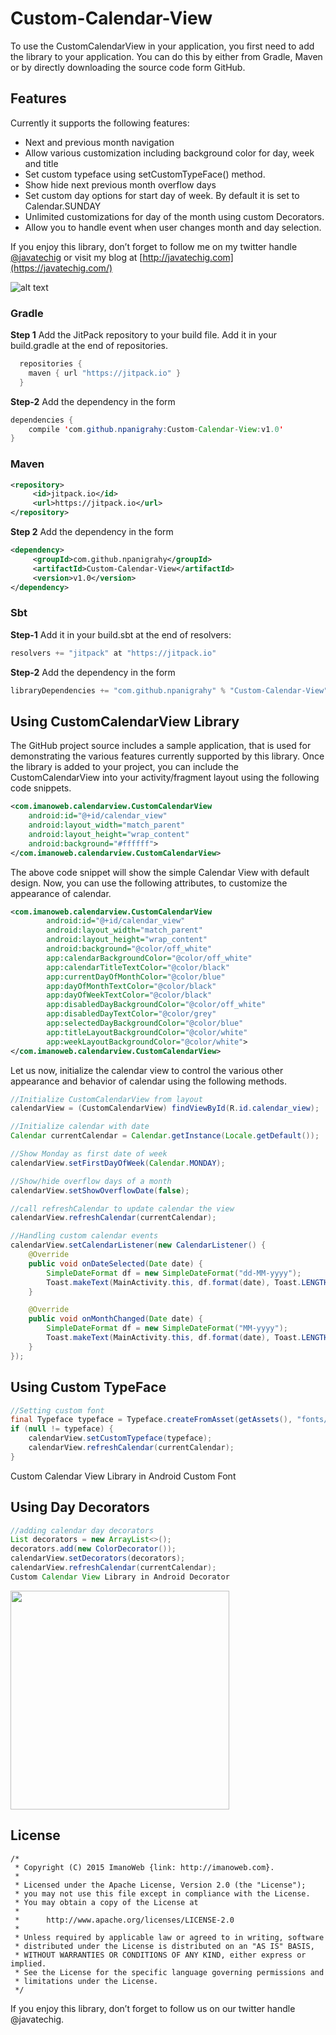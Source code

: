 # Custom-Calendar-View
To use the CustomCalendarView in your application, you first need to add the library to your application. You can do this by either from Gradle, Maven or by directly downloading the source code form GitHub.

## Features
Currently it supports the following features:
* Next and previous month navigation
* Allow various customization including background color for day, week and title
* Set custom typeface using setCustomTypeFace() method.
* Show hide next previous month overflow days
* Set custom day options for start day of week. By default it is set to Calendar.SUNDAY
* Unlimited customizations for day of the month using custom Decorators.
* Allow you to handle event when user changes month and day selection.

If you enjoy this library, don’t forget to follow me on my twitter handle [@javatechig](https://www.twitter.com/npanigrahy) or visit my blog at [http://javatechig.com](https://javatechig.com/)

![alt text][logo]

[logo]: http://javatechig.com/wp-content/uploads/2015/09/Custom-Calendar-View-Android.png "Custom Calendar View Library in Android"

### Gradle
**Step 1** Add the JitPack repository to your build file. Add it in your build.gradle at the end of repositories.

```java
  repositories {
    maven { url "https://jitpack.io" }
  }
```

**Step-2** Add the dependency in the form

```java
dependencies {
    compile 'com.github.npanigrahy:Custom-Calendar-View:v1.0'
}
```
### Maven
```xml
<repository>
     <id>jitpack.io</id>
     <url>https://jitpack.io</url>
</repository>
```
**Step 2** Add the dependency in the form
```xml
<dependency>
     <groupId>com.github.npanigrahy</groupId>
     <artifactId>Custom-Calendar-View</artifactId>
     <version>v1.0</version>
</dependency>
```
### Sbt
**Step-1** Add it in your build.sbt at the end of resolvers:
```java
resolvers += "jitpack" at "https://jitpack.io"
```
**Step-2** Add the dependency in the form
```java
libraryDependencies += "com.github.npanigrahy" % "Custom-Calendar-View" % "v1.0"
```

## Using CustomCalendarView Library
The GitHub project source includes a sample application, that is used for demonstrating the various features currently supported by this library. Once the library is added to your project, you can include the CustomCalendarView into your activity/fragment layout using the following code snippets.

```xml
<com.imanoweb.calendarview.CustomCalendarView
	android:id="@+id/calendar_view"
	android:layout_width="match_parent"
	android:layout_height="wrap_content"
	android:background="#ffffff">
</com.imanoweb.calendarview.CustomCalendarView>
```
The above code snippet will show the simple Calendar View with default design. Now, you can use the following attributes, to customize the appearance of calendar.
```xml
<com.imanoweb.calendarview.CustomCalendarView
        android:id="@+id/calendar_view"
        android:layout_width="match_parent"
        android:layout_height="wrap_content"
        android:background="@color/off_white"
        app:calendarBackgroundColor="@color/off_white"
        app:calendarTitleTextColor="@color/black"
        app:currentDayOfMonthColor="@color/blue"
        app:dayOfMonthTextColor="@color/black"
        app:dayOfWeekTextColor="@color/black"
        app:disabledDayBackgroundColor="@color/off_white"
        app:disabledDayTextColor="@color/grey"
        app:selectedDayBackgroundColor="@color/blue"
        app:titleLayoutBackgroundColor="@color/white"
        app:weekLayoutBackgroundColor="@color/white">
</com.imanoweb.calendarview.CustomCalendarView>
```
Let us now, initialize the calendar view to control the various other appearance and behavior of calendar using the following methods.
```java
//Initialize CustomCalendarView from layout
calendarView = (CustomCalendarView) findViewById(R.id.calendar_view);

//Initialize calendar with date
Calendar currentCalendar = Calendar.getInstance(Locale.getDefault());

//Show Monday as first date of week
calendarView.setFirstDayOfWeek(Calendar.MONDAY);

//Show/hide overflow days of a month
calendarView.setShowOverflowDate(false);

//call refreshCalendar to update calendar the view
calendarView.refreshCalendar(currentCalendar);

//Handling custom calendar events
calendarView.setCalendarListener(new CalendarListener() {
    @Override
    public void onDateSelected(Date date) {
        SimpleDateFormat df = new SimpleDateFormat("dd-MM-yyyy");
        Toast.makeText(MainActivity.this, df.format(date), Toast.LENGTH_SHORT).show();
    }

    @Override
    public void onMonthChanged(Date date) {
        SimpleDateFormat df = new SimpleDateFormat("MM-yyyy");
        Toast.makeText(MainActivity.this, df.format(date), Toast.LENGTH_SHORT).show();
    }
});
```

## Using Custom TypeFace

```java
//Setting custom font
final Typeface typeface = Typeface.createFromAsset(getAssets(), "fonts/Arch_Rival_Bold.ttf");
if (null != typeface) {
    calendarView.setCustomTypeface(typeface);
    calendarView.refreshCalendar(currentCalendar);
}
```
Custom Calendar View Library in Android Custom Font

## Using Day Decorators
```java
//adding calendar day decorators
List decorators = new ArrayList<>();
decorators.add(new ColorDecorator());
calendarView.setDecorators(decorators);
calendarView.refreshCalendar(currentCalendar);
Custom Calendar View Library in Android Decorator
```
<img src="http://javatechig.com/wp-content/uploads/2015/09/Custom-Calendar-View-Library-in-Android-Decorator.png" height="350">

## License
```
/*
 * Copyright (C) 2015 ImanoWeb {link: http://imanoweb.com}.
 *
 * Licensed under the Apache License, Version 2.0 (the "License");
 * you may not use this file except in compliance with the License.
 * You may obtain a copy of the License at
 *
 *      http://www.apache.org/licenses/LICENSE-2.0
 *
 * Unless required by applicable law or agreed to in writing, software
 * distributed under the License is distributed on an "AS IS" BASIS,
 * WITHOUT WARRANTIES OR CONDITIONS OF ANY KIND, either express or implied.
 * See the License for the specific language governing permissions and
 * limitations under the License.
 */
```
If you enjoy this library, don’t forget to follow us on our twitter handle @javatechig.
